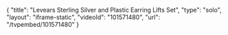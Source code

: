 {
    "title": "Levears Sterling Silver and Plastic Earring Lifts Set",
    "type": "solo",
    "layout": "iframe-static",
    "videoId": "101571480",
    "url": "\/tvpembed\/101571480"
}